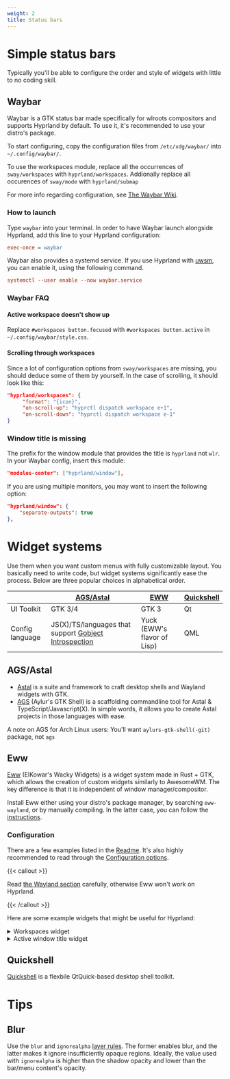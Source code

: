 ```yaml
---
weight: 2
title: Status bars
---
```


# Simple status bars

Typically you'll be able to configure the order and style of widgets with little to no coding skill.

## Waybar

Waybar is a GTK status bar made specifically for wlroots compositors and
supports Hyprland by default. To use it, it's recommended to use your distro's
package.

To start configuring, copy the configuration files from
`/etc/xdg/waybar/` into `~/.config/waybar/`.

To use the workspaces module, replace all the occurrences of `sway/workspaces`
with `hyprland/workspaces`. Addionally replace all occurences of `sway/mode` with `hyprland/submap`

For more info regarding configuration, see
[The Waybar Wiki](https://github.com/Alexays/Waybar/wiki/Module:-Hyprland).

### How to launch

Type `waybar` into your terminal. In order to have Waybar launch alongside
Hyprland, add this line to your Hyprland configuration:

```ini
exec-once = waybar
```

Waybar also provides a systemd service. If you use Hyprland with [uwsm](../../Useful-Utilities/Systemd-start), you can enable it, using the following command.

```ini
systemctl --user enable --now waybar.service
```

### Waybar FAQ

#### Active workspace doesn't show up

Replace `#workspaces button.focused` with `#workspaces button.active` in
`~/.config/waybar/style.css`.

#### Scrolling through workspaces

Since a lot of configuration options from `sway/workspaces` are missing,
you should deduce some of them by yourself. In the case of scrolling, it should
look like this:

```json
"hyprland/workspaces": {
     "format": "{icon}",
     "on-scroll-up": "hyprctl dispatch workspace e+1",
     "on-scroll-down": "hyprctl dispatch workspace e-1"
}
```

### Window title is missing

The prefix for the window module that provides the title is `hyprland` not `wlr`.
In your Waybar config, insert this module:

```json
"modules-center": ["hyprland/window"],
```

If you are using multiple monitors, you may want to insert the following option:

```json
"hyprland/window": {
    "separate-outputs": true
},
```
# Widget systems

Use them when you want custom menus with fully customizable layout. You basically need to write code, but widget systems significantly ease the process. Below are three popular choices in alphabetical order.

|   | [AGS/Astal](https://aylur.github.io/astal/) | [EWW](https://elkowar.github.io/eww/) | [Quickshell](https://quickshell.outfoxxed.me/) | 
|--------------------------|-------------------|-------------------|-------------------|
| UI Toolkit               | GTK 3/4            | GTK 3             | Qt                |
| Config language          | JS(X)/TS/languages that support [Gobject Introspection](https://en.wikipedia.org/wiki/List_of_language_bindings_for_GTK) | Yuck (EWW's flavor of Lisp)         | QML              |

## AGS/Astal

- [Astal](https://aylur.github.io/astal/) is a suite and framework to craft desktop shells and Wayland widgets with GTK.
- [AGS](https://aylur.github.io/ags/) (Aylur's GTK Shell) is a scaffolding commandline tool for Astal & TypeScript/Javascript(X). In simple words, it allows you to create Astal projects in those languages with ease.

A note on AGS for Arch Linux users: You'll want `aylurs-gtk-shell(-git)` package, not `ags`

## Eww

[Eww](https://github.com/elkowar/eww) (ElKowar's Wacky Widgets) is a widget
system made in Rust + GTK, which allows the creation of custom widgets
similarly to AwesomeWM. The key difference is that it is independent of window
manager/compositor.

Install Eww either using your distro's package manager, by searching
`eww-wayland`, or by manually compiling. In the latter case, you can follow the
[instructions](https://elkowar.github.io/eww).

### Configuration

There are a few examples listed in the [Readme](https://github.com/elkowar/eww).
It's also highly recommended to read through the
[Configuration options](https://elkowar.github.io/eww/configuration.html).

{{< callout >}}

Read
[the Wayland section](https://elkowar.github.io/eww/configuration.html#wayland)
carefully, otherwise Eww won't work on Hyprland.

{{< /callout >}}

Here are some example widgets that might be useful for Hyprland:

<details>
<summary>Workspaces widget</summary>

This widget displays a list of workspaces 1-10. Each workspace can be clicked on
to jump to it, and scrolling over the widget cycles through them. It supports
different styles for the current workspace, occupied workspaces, and empty
workspaces. It requires [bash](https://linux.die.net/man/1/bash),
[awk](https://linux.die.net/man/1/awk),
[stdbuf](https://linux.die.net/man/1/stdbuf),
[grep](https://linux.die.net/man/1/grep),
[seq](https://linux.die.net/man/1/seq),
[socat](https://linux.die.net/man/1/socat),
[jq](https://stedolan.github.io/jq/), and [Python 3](https://www.python.org/).

#### `~/.config/eww.yuck`

```lisp
...
(deflisten workspaces :initial "[]" "bash ~/.config/eww/scripts/get-workspaces")
(deflisten current_workspace :initial "1" "bash ~/.config/eww/scripts/get-active-workspace")
(defwidget workspaces []
  (eventbox :onscroll "bash ~/.config/eww/scripts/change-active-workspace {} ${current_workspace}" :class "workspaces-widget"
    (box :space-evenly true
      (label :text "${workspaces}${current_workspace}" :visible false)
      (for workspace in workspaces
        (eventbox :onclick "hyprctl dispatch workspace ${workspace.id}"
          (box :class "workspace-entry ${workspace.windows > 0 ? "occupied" : "empty"}"
            (label :text "${workspace.id}" :class "workspace-entry ${workspace.id == current_workspace ? "current" : ""}" )
            )
          )
        )
      )
    )
  )
...
```

#### `~/.config/eww/scripts/change-active-workspace`

```sh
#!/usr/bin/env bash
function clamp {
  min=$1
  max=$2
  val=$3
  python -c "print(max($min, min($val, $max)))"
}

direction=$1
current=$2
if test "$direction" = "down"
then
  target=$(clamp 1 10 $(($current+1)))
  echo "jumping to $target"
  hyprctl dispatch workspace $target
elif test "$direction" = "up"
then
  target=$(clamp 1 10 $(($current-1)))
  echo "jumping to $target"
  hyprctl dispatch workspace $target
fi
```

#### `~/.config/eww/scripts/get-active-workspace`

```sh
#!/usr/bin/env bash

hyprctl monitors -j | jq '.[] | select(.focused) | .activeWorkspace.id'

socat -u UNIX-CONNECT:$XDG_RUNTIME_DIR/hypr/$HYPRLAND_INSTANCE_SIGNATURE/.socket2.sock - |
  stdbuf -o0 awk -F '>>|,' -e '/^workspace>>/ {print $2}' -e '/^focusedmon>>/ {print $3}'
```

#### `~/.config/eww/scripts/get-workspaces`

```sh
#!/usr/bin/env bash

spaces (){
  WORKSPACE_WINDOWS=$(hyprctl workspaces -j | jq 'map({key: .id | tostring, value: .windows}) | from_entries')
  seq 1 10 | jq --argjson windows "${WORKSPACE_WINDOWS}" --slurp -Mc 'map(tostring) | map({id: ., windows: ($windows[.]//0)})'
}

spaces
socat -u UNIX-CONNECT:$XDG_RUNTIME_DIR/hypr/$HYPRLAND_INSTANCE_SIGNATURE/.socket2.sock - | while read -r line; do
  spaces
done
```

</details>

<details>
<summary>Active window title widget</summary>

This widget simply displays the title of the active window. It requires
[awk](https://linux.die.net/man/1/awk),
[stdbuf](https://linux.die.net/man/1/stdbuf),
[socat](https://linux.die.net/man/1/socat), and
[jq](https://stedolan.github.io/jq/).

#### `~/.config/eww/eww.yuck`

```lisp
...
(deflisten window :initial "..." "sh ~/.config/eww/scripts/get-window-title")
(defwidget window_w []
  (box
    (label :text "${window}"
    )
  )
...
```

#### `~/.config/eww/scripts/get-window-title`

```sh
#!/bin/sh
hyprctl activewindow -j | jq --raw-output .title
socat -u UNIX-CONNECT:$XDG_RUNTIME_DIR/hypr/$HYPRLAND_INSTANCE_SIGNATURE/.socket2.sock - | stdbuf -o0 awk -F '>>|,' '/^activewindow>>/{print $3}'
```

</details>

## Quickshell

[Quickshell](https://quickshell.outfoxxed.me/) is a flexbile QtQuick-based desktop shell toolkit.

# Tips

## Blur

Use the `blur` and `ignorealpha` [layer rules](https://wiki.hyprland.org/Configuring/Window-Rules/#layer-rules). The former enables blur, and the latter makes it ignore insufficiently opaque regions. Ideally, the value used with `ignorealpha` is higher than the shadow opacity and lower than the bar/menu content's opacity.


